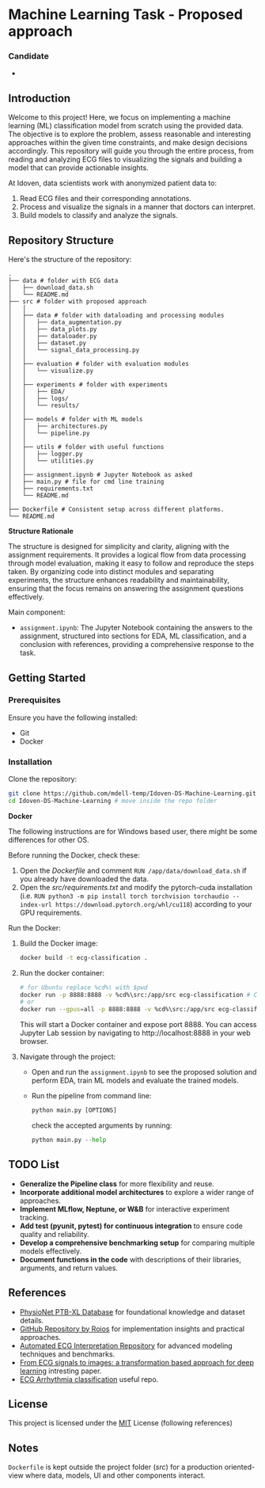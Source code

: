 # Machine Learning Task - Proposed approach

### Candidate
-

## Introduction

Welcome to this project! Here, we focus on implementing a machine learning (ML) classification model from scratch using the provided data. The objective is to explore the problem, assess reasonable and interesting approaches within the given time constraints, and make design decisions accordingly. This repository will guide you through the entire process, from reading and analyzing ECG files to visualizing the signals and building a model that can provide actionable insights.

At Idoven, data scientists work with anonymized patient data to:
1. Read ECG files and their corresponding annotations.
2. Process and visualize the signals in a manner that doctors can interpret.
3. Build models to classify and analyze the signals.

## Repository Structure

Here's the structure of the repository:

```plaintext
.
├── data # folder with ECG data
│   ├── download_data.sh
│   └── README.md
├── src # folder with proposed approach
│   │
│   ├── data # folder with dataloading and processing modules
│   │   ├── data_augmentation.py
│   │   ├── data_plots.py
│   │   ├── dataloader.py
│   │   ├── dataset.py
│   │   └── signal_data_processing.py
│   │
│   ├── evaluation # folder with evaluation modules
│   │   └── visualize.py
│   │
│   ├── experiments # folder with experiments 
│   │   ├── EDA/
│   │   ├── logs/
│   │   └── results/
│   │
│   ├── models # folder with ML models 
│   │   ├── architectures.py
│   │   └── pipeline.py
│   │
│   ├── utils # folder with useful functions
│   │   ├── logger.py
│   │   └── utilities.py
│   │
│   ├── assignment.ipynb # Jupyter Notebook as asked
│   ├── main.py # file for cmd line training
│   ├── requirements.txt
│   └── README.md
│   
├── Dockerfile # Consistent setup across different platforms.
└── README.md
```

**Structure Rationale**

The structure is designed for simplicity and clarity, aligning with the assignment requirements. It provides a logical flow from data processing through model evaluation, making it easy to follow and reproduce the steps taken. By organizing code into distinct modules and separating experiments, the structure enhances readability and maintainability, ensuring that the focus remains on answering the assignment questions effectively.

Main component:
- `assignment.ipynb`: The Jupyter Notebook containing the answers to the assignment, structured into sections for EDA, ML classification, and a conclusion with references, providing a comprehensive response to the task.

## Getting Started

### Prerequisites

Ensure you have the following installed:
- Git
- Docker

### Installation

Clone the repository:

```bash
git clone https://github.com/mdell-temp/Idoven-DS-Machine-Learning.git # clone the repo
cd Idoven-DS-Machine-Learning # move inside the repo folder
```

**Docker** 

The following instructions are for Windows based user, there might be some differences for other OS.

Before running the Docker, check these:
1. Open the *Dockerfile* and comment ```RUN /app/data/download_data.sh``` if you already have downloaded the data.
2. Open the *src/requirements.txt* and modify the pytorch-cuda installation (i.e. ```RUN python3 -m pip install torch torchvision torchaudio --index-url https://download.pytorch.org/whl/cu118```) according to your GPU requirements.

Run the Docker:

1. Build the Docker image:

    ```bash
    docker build -t ecg-classification .
    ```

2. Run the docker container:
    ```bash
    # for Ubuntu replace %cd%\ with $pwd
    docker run -p 8888:8888 -v %cd%\src:/app/src ecg-classification # CPU
    # or
    docker run --gpus=all -p 8888:8888 -v %cd%\src:/app/src ecg-classification # GPU
    ```
    This will start a Docker container and expose port 8888. You can access Jupyter Lab session by navigating to http://localhost:8888 in your web browser.


3. Navigate through the project:

    - Open and run the `assignment.ipynb` to see the proposed solution and perform EDA, train ML models and evaluate the trained models.

    - Run the pipeline from command line: 
        ```python 
        python main.py [OPTIONS]
        ```

        check the accepted arguments by running:
        ```python 
        python main.py --help
        ```

## TODO List

- **Generalize the Pipeline class** for more flexibility and reuse.
- **Incorporate additional model architectures** to explore a wider range of approaches.
- **Implement MLflow, Neptune, or W&B** for interactive experiment tracking.
- **Add test (pyunit, pytest) for continuous integration** to ensure code quality and reliability.
- **Develop a comprehensive benchmarking setup** for comparing multiple models effectively.
- **Document functions in the code** with descriptions of their libraries, arguments, and return values.


## References
- [PhysioNet PTB-XL Database](https://physionet.org/content/ptb-xl/1.0.2/) for foundational knowledge and dataset details.
- [GitHub Repository by Roios](https://github.com/Roios/ptb_ecg_classification/tree/main) for implementation insights and practical approaches.
- [Automated ECG Interpretation Repository](https://github.com/AutoECG/Automated-ECG-Interpretation) for advanced modeling techniques and benchmarks.
- [From ECG signals to images: a transformation based approach for deep learning](https://www.ncbi.nlm.nih.gov/pmc/articles/PMC7959637/) intresting paper.
- [ECG Arrhythmia classification](https://github.com/lxdv/ecg-classification) useful repo.

## License

This project is licensed under the [MIT](https://github.com/mdell-temp/Idoven-DS-Machine-Learning/blob/main/LICENSE) License (following references)

## Notes

`Dockerfile` is kept outside the project folder (*src*) for a production oriented-view where data, models, UI and other components interact. 